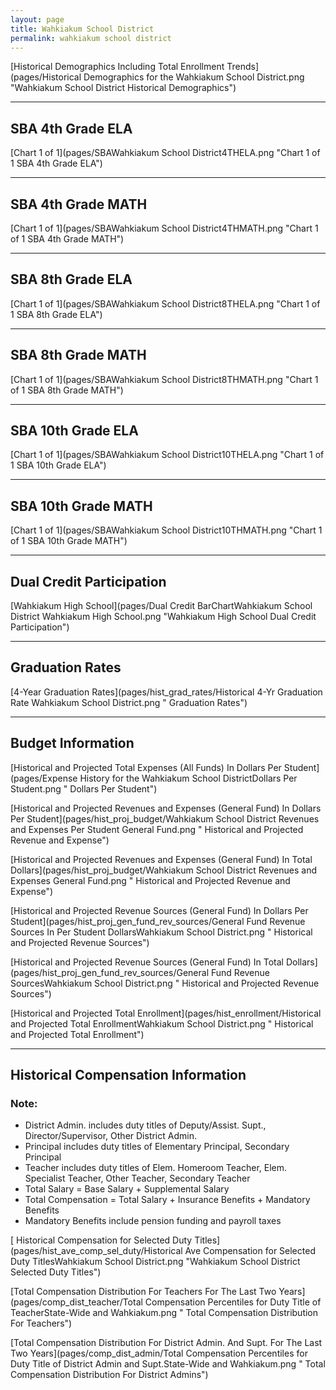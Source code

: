 ```yaml
---
layout: page
title: Wahkiakum School District
permalink: wahkiakum school district
---
```



[Historical Demographics Including Total Enrollment Trends](pages/Historical Demographics for the Wahkiakum School District.png "Wahkiakum School District Historical Demographics")

___

## SBA 4th Grade ELA

[Chart 1 of 1](pages/SBAWahkiakum School District4THELA.png "Chart 1 of 1 SBA 4th Grade ELA")


___

## SBA 4th Grade MATH

[Chart 1 of 1](pages/SBAWahkiakum School District4THMATH.png "Chart 1 of 1 SBA 4th Grade MATH")


___

## SBA 8th Grade ELA

[Chart 1 of 1](pages/SBAWahkiakum School District8THELA.png "Chart 1 of 1 SBA 8th Grade ELA")


___

## SBA 8th Grade MATH

[Chart 1 of 1](pages/SBAWahkiakum School District8THMATH.png "Chart 1 of 1 SBA 8th Grade MATH")


___

## SBA 10th Grade ELA

[Chart 1 of 1](pages/SBAWahkiakum School District10THELA.png "Chart 1 of 1 SBA 10th Grade ELA")


___

## SBA 10th Grade MATH

[Chart 1 of 1](pages/SBAWahkiakum School District10THMATH.png "Chart 1 of 1 SBA 10th Grade MATH")


___

## Dual Credit Participation

[Wahkiakum High School](pages/Dual Credit BarChartWahkiakum School District Wahkiakum High School.png "Wahkiakum High School Dual Credit Participation")


___

## Graduation Rates

[4-Year Graduation Rates](pages/hist_grad_rates/Historical 4-Yr Graduation Rate Wahkiakum School District.png " Graduation Rates")


___

## Budget Information

[Historical and Projected Total Expenses (All Funds) In Dollars Per Student](pages/Expense History for the Wahkiakum School DistrictDollars Per Student.png " Dollars Per Student")

[Historical and Projected Revenues and Expenses (General Fund) In Dollars Per Student](pages/hist_proj_budget/Wahkiakum School District Revenues and Expenses Per Student General Fund.png " Historical and Projected Revenue and Expense")

[Historical and Projected Revenues and Expenses (General Fund) In Total Dollars](pages/hist_proj_budget/Wahkiakum School District Revenues and Expenses General Fund.png " Historical and Projected Revenue and Expense")

[Historical and Projected Revenue Sources (General Fund) In Dollars Per Student](pages/hist_proj_gen_fund_rev_sources/General Fund Revenue Sources In Per Student DollarsWahkiakum School District.png " Historical and Projected Revenue Sources")

[Historical and Projected Revenue Sources (General Fund) In Total Dollars](pages/hist_proj_gen_fund_rev_sources/General Fund Revenue SourcesWahkiakum School District.png " Historical and Projected Revenue Sources")

[Historical and Projected Total Enrollment](pages/hist_enrollment/Historical and Projected Total EnrollmentWahkiakum School District.png " Historical and Projected Total Enrollment")


___

## Historical Compensation Information
### Note:
- District Admin. includes duty titles of Deputy/Assist. Supt., Director/Supervisor, Other District Admin.
- Principal includes duty titles of Elementary Principal, Secondary Principal
- Teacher includes duty titles of Elem. Homeroom Teacher, Elem. Specialist Teacher, Other Teacher, Secondary Teacher
- Total Salary = Base Salary + Supplemental Salary
- Total Compensation = Total Salary + Insurance Benefits + Mandatory Benefits
- Mandatory Benefits include pension funding and payroll taxes

[ Historical Compensation for Selected Duty Titles](pages/hist_ave_comp_sel_duty/Historical Ave Compensation for Selected Duty TitlesWahkiakum School District.png "Wahkiakum School District Selected Duty Titles")

[Total Compensation Distribution For Teachers For The Last Two Years](pages/comp_dist_teacher/Total Compensation Percentiles for Duty Title of TeacherState-Wide and Wahkiakum.png " Total Compensation Distribution For Teachers")

[Total Compensation Distribution For District Admin. And Supt. For The Last Two Years](pages/comp_dist_admin/Total Compensation Percentiles for Duty Title of District Admin and Supt.State-Wide and Wahkiakum.png " Total Compensation Distribution For District Admins")

